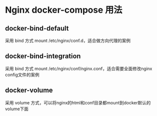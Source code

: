 # Nginx docker-compose 用法

## docker-bind-default

采用 bind 方式 mount /etc/nginx/conf.d，适合做方向代理的案例

## docker-bind-integration

采用 bind 方式 mount /etc/nginx/conf/nginx.conf，适合需要全面修改nginx config文件的案例

## docker-volume

采用 volume 方式，可以将nginx的html和conf目录都mount到docker默认的volume下面